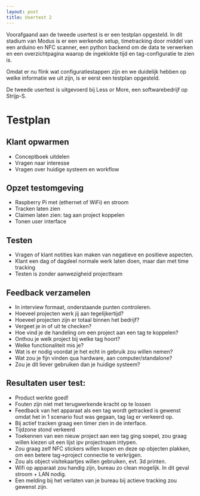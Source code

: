 ```yaml
---
layout: post
title: Usertest 2
---
```


Voorafgaand aan de tweede usertest is er een testplan opgesteld. In dit stadium van Modus is er een werkende setup, timetracking door middel van een arduino en NFC scanner, een python backend om de data te verwerken en een overzichtpagina waarop de ingeklokte tijd en tag-configuratie te zien is.


Omdat er nu flink wat configuratiestappen zijn en we duidelijk hebben op welke informatie we uit zijn, is er eerst een testplan opgesteld.


De tweede usertest is uitgevoerd bij Less or More, een softwarebedrijf op Strijp-S.


# Testplan
## Klant opwarmen
- Conceptboek uitdelen
- Vragen naar interesse
- Vragen over huidige systeem en workflow
## Opzet testomgeving
- Raspberry Pi met (ethernet of WiFi) en stroom
- Tracken laten zien
- Claimen laten zien: tag aan project koppelen
- Tonen user interface
## Testen
- Vragen of klant notities kan maken van negatieve en positieve aspecten.
- Klant een dag of dagdeel normale werk laten doen, maar dan met time tracking
- Testen is zonder aanwezigheid projectteam
## Feedback verzamelen
- In interview formaat, onderstaande punten controleren.
- Hoeveel projecten werk jij aan tegelijkertijd?
- Hoeveel projecten zijn er totaal binnen het bedrijf?
- Vergeet je in of uit te checken?
- Hoe vind je de handeling om een project aan een tag te koppelen?
- Onthou je welk project bij welke tag hoort?
- Welke functionaliteit mis je?
- Wat is er nodig voordat je het echt in gebruik zou willen nemen?
- Wat zou je fijn vinden qua hardware, aan computer/standalone?
- Zou je dit liever gebruiken dan je huidige systeem?


## Resultaten user test:
- Product werkte goed!
- Fouten zijn niet met terugwerkende kracht op te lossen
- Feedback van het apparaat als een tag wordt getracked is gewenst omdat het in 1 scenario fout was gegaan, tag lag er verkeerd op.
- Bij actief tracken graag een timer zien in de interface.
- Tijdzone stond verkeerd
- Toekennen van een nieuw project aan een tag ging soepel, zou graag willen kiezen uit een lijst ipv projectnaam intypen.
- Zou graag zelf NFC stickers willen kopen en deze op objecten plakken, om een betere tag->project connectie te verkrijgen.
- Zou als object visitekaartjes willen gebruiken, evt. 3d printen.
- Wifi op apparaat zou handig zijn, bureau zo clean mogelijk. In dit geval stroom + LAN nodig.
- Een melding bij het verlaten van je bureau bij actieve tracking zou gewenst zijn.




